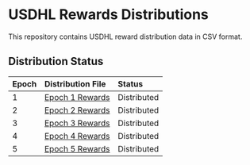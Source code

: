 # USDHL Rewards Distributions

This repository contains USDHL reward distribution data in CSV format.

## Distribution Status

| Epoch | Distribution File                                                  | Status    |
| :---- | :----------------------------------------------------------------- | :-------- |
| 1     | [Epoch 1 Rewards](./distributions/usdhl-rewards-epoch-1.csv) | Distributed |
| 2     | [Epoch 2 Rewards](./distributions/usdhl-rewards-epoch-2.csv) | Distributed |
| 3     | [Epoch 3 Rewards](./distributions/usdhl-rewards-epoch-3.csv) | Distributed |
| 4     | [Epoch 4 Rewards](./distributions/usdhl-rewards-epoch-4.csv) | Distributed |
| 5     | [Epoch 5 Rewards](./distributions/usdhl-rewards-epoch-5.csv) | Distributed |
